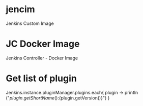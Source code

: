 # jencim
Jenkins Custom Image

# JC Docker Image
Jenkins Controller - Docker Image


# Get list of plugin

Jenkins.instance.pluginManager.plugins.each{
  plugin -> 
    println ("${plugin.getShortName()}:${plugin.getVersion()}")
}